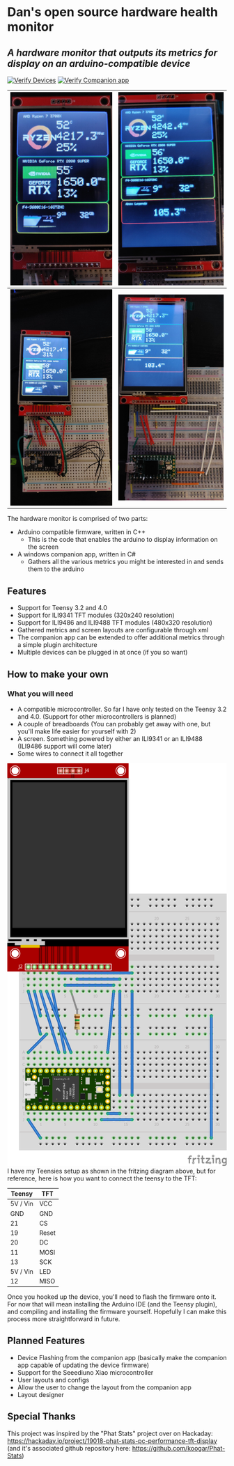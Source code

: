 # Dan's open source hardware health monitor
## _A hardware monitor that outputs its metrics for display on an arduino-compatible device_

[![Verify Devices](https://github.com/DanForever/Arduino-PC-Health-Monitor/actions/workflows/verify-devices.yml/badge.svg?event=push)](https://github.com/DanForever/Arduino-PC-Health-Monitor/actions/workflows/verify-devices.yml) [![Verify Companion app](https://github.com/DanForever/Arduino-PC-Health-Monitor/actions/workflows/verify-app.yml/badge.svg)](https://github.com/DanForever/Arduino-PC-Health-Monitor/actions/workflows/verify-app.yml)

|![Small screen device](Documentation/Images/ili9341-2.jpg) |![Larger screen device](Documentation/Images/ili9488.jpg)   |
|---    |---
|![Small screen device - full view](Documentation/Images/teensy32.jpg) |![Larger screen device - full view](Documentation/Images/teensy40.jpg)   |

The hardware monitor is comprised of two parts:
- Arduino compatible firmware, written in C++
  - This is the code that enables the arduino to display information on the screen
- A windows companion app, written in C#
  - Gathers all the various metrics you might be interested in and sends them to the arduino

## Features
- Support for Teensy 3.2 and 4.0
- Support for ILI9341 TFT modules (320x240 resolution)
- Support for ILI9486 and ILI9488 TFT modules (480x320 resolution)
- Gathered metrics and screen layouts are configurable through xml
- The companion app can be extended to offer additional metrics through a simple plugin architecture
- Multiple devices can be plugged in at once (if you so want)

## How to make your own

### What you will need
- A compatible microcontroller. So far I have only tested on the Teensy 3.2 and 4.0. (Support for other microcontrollers is planned)
- A couple of breadboards (You can probably get away with one, but you'll make life easier for yourself with 2)
- A screen. Something powered by either an ILI9341 or an ILI9488 (ILI9486 support will come later)
- Some wires to connect it all together

![Fritzing diagram for how to configure a device](Documentation/Images/frizing-diagram.png)
I have my Teensies setup as shown in the fritzing diagram above, but for reference, here is how you want to connect the teensy to the TFT:

| Teensy    | TFT   |
|---        |---    |
| 5V / Vin  | VCC   |
| GND       | GND   |
| 21        | CS    |
| 19        | Reset |
| 20        | DC    |
| 11        | MOSI  |
| 13        | SCK   |
| 5V / Vin  | LED   |
| 12        | MISO  |

Once you hooked up the device, you'll need to flash the firmware onto it. For now that will mean installing the Arduino IDE (and the Teensy plugin), and compiling and installing the firmware yourself. Hopefully I can make this process more straightforward in future.

## Planned Features
- Device Flashing from the companion app (basically make the companion app capable of updating the device firmware)
- Support for the Seeediuno Xiao microcontroller
- User layouts and configs
- Allow the user to change the layout from the companion app
- Layout designer

## Special Thanks
This project was inspired by the "Phat Stats" project over on Hackaday: https://hackaday.io/project/19018-phat-stats-pc-performance-tft-display (and it's associated github repository here: https://github.com/koogar/Phat-Stats)
